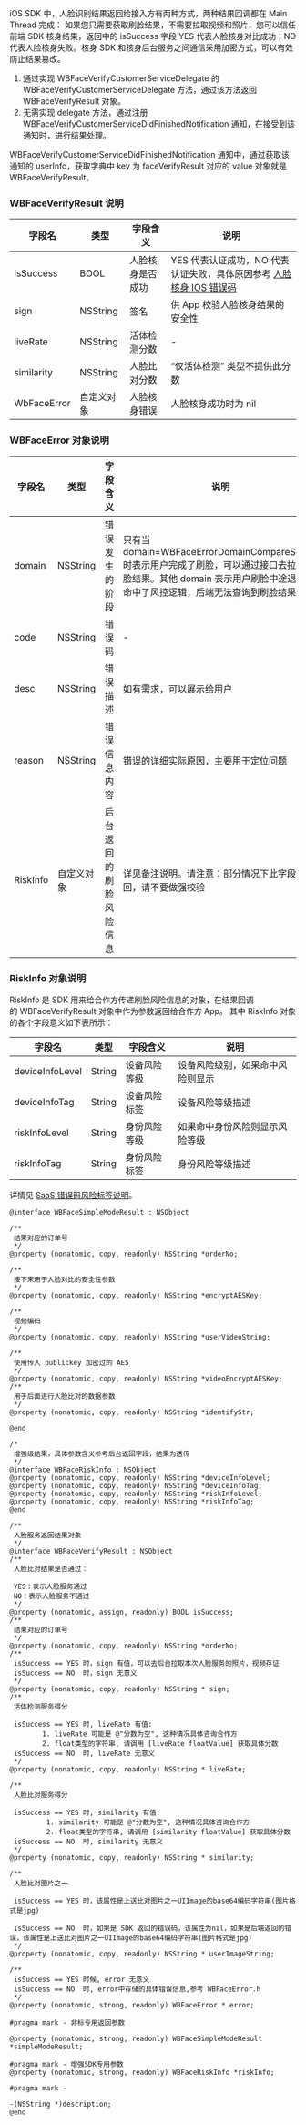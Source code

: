 iOS SDK 中，人脸识别结果返回给接入方有两种方式，两种结果回调都在 Main Thread 完成：
如果您只需要获取刷脸结果，不需要拉取视频和照片，您可以信任前端 SDK 核身结果，返回中的 isSuccess 字段 YES 代表人脸核身对比成功；NO 代表人脸核身失败。核身 SDK 和核身后台服务之间通信采用加密方式，可以有效防止结果篡改。
1. 通过实现 WBFaceVerifyCustomerServiceDelegate 的 WBFaceVerifyCustomerServiceDelegate 方法，通过该方法返回 WBFaceVerifyResult 对象。
2. 无需实现 delegate 方法，通过注册 WBFaceVerifyCustomerServiceDidFinishedNotification 通知，在接受到该通知时，进行结果处理。

WBFaceVerifyCustomerServiceDidFinishedNotification 通知中，通过获取该通知的 userInfo，获取字典中 key 为 faceVerifyResult 对应的 value 对象就是 WBFaceVerifyResult。

### WBFaceVerifyResult 说明


| 字段名          | 类型       | 字段含义         | 说明                                                         |
| --------------- | ---------- | ---------------- | ------------------------------------------------------------ |
| isSuccess       | BOOL       | 人脸核身是否成功 | YES 代表认证成功，NO 代表认证失败，具体原因参考 [人脸核身 IOS 错误码](https://cloud.tencent.com/document/product/1007/57628)|
| sign            | NSString   | 签名             | 供 App 校验人脸核身结果的安全性                              |
| liveRate        | NSString   | 活体检测分数     | -                                                            |
| similarity      | NSString   | 人脸比对分数     | “仅活体检测” 类型不提供此分数                                |
| WbFaceError     | 自定义对象 | 人脸核身错误     | 人脸核身成功时为 nil                                         |

### WBFaceError 对象说明

| 字段名          | 类型       | 字段含义         | 说明                                                         |
| --------------- | ---------- | ---------------- | ------------------------------------------------------------ |
| domain | NSString | 错误发生的阶段 | 只有当 domain=WBFaceErrorDomainCompareServer 时表示用户完成了刷脸，可以通过接口去拉取刷脸结果。其他 domain 表示用户刷脸中途退出或命中了风控逻辑，后端无法查询到刷脸结果 |
| code   | NSString | 错误码         | -                                    |
| desc   | NSString | 错误描述       | 如有需求，可以展示给用户             |
| reason | NSString | 错误信息内容   | 错误的详细实际原因，主要用于定位问题 |
|RiskInfo	|自定义对象	|后台返回的刷脸风险信息	|详见备注说明。请注意：部分情况下此字段不返回，请不要做强校验|

### RiskInfo 对象说明
RiskInfo 是 SDK 用来给合作方传递刷脸风险信息的对象，在结果回调的 WBFaceVerifyResult 对象中作为参数返回给合作方 App。
其中 RiskInfo 对象的各个字段意义如下表所示：

| 字段名          | 类型       | 字段含义         | 说明                                                         |
| --------------- | ---------- | ---------------- | ------------------------------------------------------------ |
|deviceInfoLevel	|String	|设备风险等级	|设备风险级别，如果命中风险则显示|
|deviceInfoTag	|String	|设备风险标签	|设备风险等级描述|
|riskInfoLevel	|String	|身份风险等级	|如果命中身份风险则显示风险等级|
|riskInfoTag	|String|身份风险标签	|身份风险等级描述|

详情见 [SaaS 错误码风险标签说明](https://cloud.tencent.com/document/product/1007/47912#.E5.A2.9E.E5.BC.BA.E7.BA.A7.E5.91.BD.E4.B8.AD.E9.AB.98.E9.A3.8E.E9.99.A9.E5.AE.A2.E6.88.B7.E9.A3.8E.E9.99.A9.E6.A0.87.E7.AD.BE.E8.AF.B4.E6.98.8E)。

```
@interface WBFaceSimpleModeResult : NSObject

/**
 结果对应的订单号
 */
@property (nonatomic, copy, readonly) NSString *orderNo;

/**
 接下来用于人脸对比的安全性参数
 */
@property (nonatomic, copy, readonly) NSString *encryptAESKey;

/**
 视频编码
 */
@property (nonatomic, copy, readonly) NSString *userVideoString;

/**
 使用传入 publickey 加密过的 AES
 */
@property (nonatomic, copy, readonly) NSString *videoEncryptAESKey;
/**
 用于后面进行人脸比对的数据参数
 */
@property (nonatomic, copy, readonly) NSString *identifyStr;

@end

/*
 增强级结果，具体参数含义参考后台返回字段，结果为透传
 */
@interface WBFaceRiskInfo : NSObject
@property (nonatomic, copy, readonly) NSString *deviceInfoLevel;
@property (nonatomic, copy, readonly) NSString *deviceInfoTag;
@property (nonatomic, copy, readonly) NSString *riskInfoLevel;
@property (nonatomic, copy, readonly) NSString *riskInfoTag;
@end

/**
 人脸服务返回结果对象
 */
@interface WBFaceVerifyResult : NSObject
/**
 人脸比对结果是否通过：

 YES：表示人脸服务通过
 NO：表示人脸服务不通过
 */
@property (nonatomic, assign, readonly) BOOL isSuccess;
/**
 结果对应的订单号
 */
@property (nonatomic, copy, readonly) NSString *orderNo;
/**
 isSuccess == YES 时，sign 有值，可以去后台拉取本次人脸服务的照片，视频存证
 isSuccess == NO  时，sign 无意义
 */
@property (nonatomic, copy, readonly) NSString * sign;
/**
 活体检测服务得分

 isSuccess == YES 时, liveRate 有值:
        1. liveRate 可能是 @"分数为空", 这种情况具体咨询合作方
        2. float类型的字符串, 请调用 [liveRate floatValue] 获取具体分数
 isSuccess == NO  时, liveRate 无意义
 */
@property (nonatomic, copy, readonly) NSString * liveRate;

/**
 人脸比对服务得分

 isSuccess == YES 时, similarity 有值:
         1. similarity 可能是 @"分数为空", 这种情况具体咨询合作方
         2. float类型的字符串, 请调用 [similarity floatValue] 获取具体分数
 isSuccess == NO  时, similarity 无意义
 */
@property (nonatomic, copy, readonly) NSString * similarity;

/**
 人脸比对图片之一

 isSuccess == YES 时，该属性是上送比对图片之一UIImage的base64编码字符串(图片格式是jpg)

 isSuccess == NO  时，如果是 SDK 返回的错误码，该属性为nil，如果是后端返回的错误，该属性是上送比对图片之一UIImage的base64编码字符串(图片格式是jpg)
 */
@property (nonatomic, copy, readonly) NSString * userImageString;

/**
 isSuccess == YES 时候, error 无意义
 isSuccess == NO  时, error中存储的具体错误信息,参考 WBFaceError.h
 */
@property (nonatomic, strong, readonly) WBFaceError * error;

#pragma mark - 非标专用返回参数

@property (nonatomic, strong, readonly) WBFaceSimpleModeResult *simpleModeResult;

#pragma mark - 增强SDK专用参数
@property (nonatomic, strong, readonly) WBFaceRiskInfo *riskInfo;

#pragma mark -

-(NSString *)description;
@end
```
